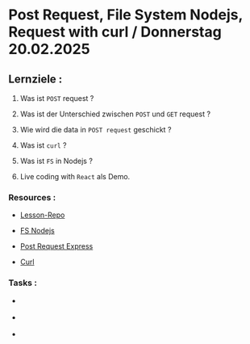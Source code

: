 # Post Request, File System Nodejs, Request with curl / Donnerstag 20.02.2025

## Lernziele :

1. Was ist `POST` request ?

2. Was ist der Unterschied zwischen `POST` und `GET` request ?

3. Wie wird die data in `POST request` geschickt ?

4. Was ist `curl` ?

5. Was ist `FS` in Nodejs ?

6. Live coding with `React` als Demo.

### Resources :

- [Lesson-Repo](https://github.com/dci-fbw-wd-24-d05/Post-request-fs-curl)

- [FS Nodejs](https://nodejs.org/api/fs.html)

- [Post Request Express](https://masteringjs.io/tutorials/express/post)

- [Curl](https://curl.se/)

### Tasks :

- []()

- []()

- []()
